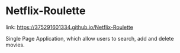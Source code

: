 # Netflix-Roulette
link: https://375291601334.github.io/Netflix-Roulette

 Single Page Application, which allow users to search, add and delete movies.

